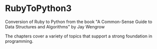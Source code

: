 # RubyToPython3
Conversion of Ruby to Python from the book "A Common-Sense Guide to Data Structures and Algorithms" by Jay Wengrow

The chapters cover a variety of topics that support a strong foundation in programming.
